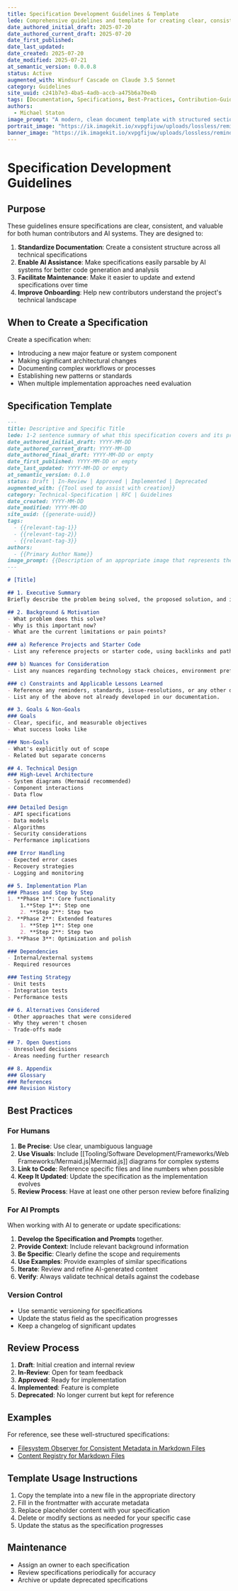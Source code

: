 ```yaml
---
title: Specification Development Guidelines & Template
lede: Comprehensive guidelines and template for creating clear, consistent, and maintainable technical specifications that work for both human and AI contributors.
date_authored_initial_draft: 2025-07-20
date_authored_current_draft: 2025-07-20
date_first_published: 
date_last_updated:
date_created: 2025-07-20
date_modified: 2025-07-21
at_semantic_version: 0.0.0.8
status: Active
augmented_with: Windsurf Cascade on Claude 3.5 Sonnet
category: Guidelines
site_uuid: c241b7e3-4ba5-4adb-accb-a475b6a70e4b
tags: [Documentation, Specifications, Best-Practices, Contribution-Guide]
authors:
  - Michael Staton
image_prompt: "A modern, clean document template with structured sections, code examples, and visual diagrams, representing well-organized technical documentation."
portrait_image: "https://ik.imagekit.io/xvpgfijuw/uploads/lossless/reminders/2025-05-05_portrait_image_Maintain-Consistent-Reporting-Templates_ae2415ec-f54a-48ba-85c2-eaee09d20716_4XNITJvCs.webp"
banner_image: "https://ik.imagekit.io/xvpgfijuw/uploads/lossless/reminders/2025-05-05_banner_image_Maintain-Consistent-Reporting-Templates_af226242-a4ff-424d-8702-a7ddbe27103e_vkNe8RMST.webp"
---
```


# Specification Development Guidelines

## Purpose
These guidelines ensure specifications are clear, consistent, and valuable for both human contributors and AI systems. They are designed to:

1. **Standardize Documentation**: Create a consistent structure across all technical specifications
2. **Enable AI Assistance**: Make specifications easily parsable by AI systems for better code generation and analysis
3. **Facilitate Maintenance**: Make it easier to update and extend specifications over time
4. **Improve Onboarding**: Help new contributors understand the project's technical landscape

## When to Create a Specification
Create a specification when:

- Introducing a new major feature or system component
- Making significant architectural changes
- Documenting complex workflows or processes
- Establishing new patterns or standards
- When multiple implementation approaches need evaluation

## Specification Template

```markdown
---
title: Descriptive and Specific Title
lede: 1-2 sentence summary of what this specification covers and its primary goal.
date_authored_initial_draft: YYYY-MM-DD
date_authored_current_draft: YYYY-MM-DD
date_authored_final_draft: YYYY-MM-DD or empty
date_first_published: YYYY-MM-DD or empty
date_last_updated: YYYY-MM-DD or empty
at_semantic_version: 0.1.0
status: Draft | In-Review | Approved | Implemented | Deprecated
augmented_with: {{Tool used to assist with creation}}
category: Technical-Specification | RFC | Guidelines
date_created: YYYY-MM-DD
date_modified: YYYY-MM-DD
site_uuid: {{generate-uuid}}
tags: 
  - {{relevant-tag-1}}
  - {{relevant-tag-2}}
  - {{relevant-tag-3}}
authors:
  - {{Primary Author Name}}
image_prompt: {{Description of an appropriate image that represents the specification}}
---

# [Title]

## 1. Executive Summary
Briefly describe the problem being solved, the proposed solution, and its benefits. This should be understandable to both technical and non-technical stakeholders.

## 2. Background & Motivation
- What problem does this solve?
- Why is this important now?
- What are the current limitations or pain points?

### a) Reference Projects and Starter Code
- List any reference projects or starter code, using backlinks and paths.

### b) Nuances for Consideration
- List any nuances regarding technology stack choices, environment preferences, standards of development or output

### c) Constraints and Applicable Lessons Learned 
- Reference any reminders, standards, issue-resolutions, or any other documents that can provide helpful context to avoid pitfalls in developing for this specification.  Use backlinks and paths where relevant. 
- List any of the above not already developed in our documentation. 

## 3. Goals & Non-Goals
### Goals
- Clear, specific, and measurable objectives
- What success looks like

### Non-Goals
- What's explicitly out of scope
- Related but separate concerns

## 4. Technical Design
### High-Level Architecture
- System diagrams (Mermaid recommended)
- Component interactions
- Data flow

### Detailed Design
- API specifications
- Data models
- Algorithms
- Security considerations
- Performance implications

### Error Handling
- Expected error cases
- Recovery strategies
- Logging and monitoring

## 5. Implementation Plan
### Phases and Step by Step
1. **Phase 1**: Core functionality
	1.**Step 1**: Step one
	2. **Step 2**: Step two 
2. **Phase 2**: Extended features
	1. **Step 1**: Step one
	2. **Step 2**: Step two 
3. **Phase 3**: Optimization and polish

### Dependencies
- Internal/external systems
- Required resources

### Testing Strategy
- Unit tests
- Integration tests
- Performance tests

## 6. Alternatives Considered
- Other approaches that were considered
- Why they weren't chosen
- Trade-offs made

## 7. Open Questions
- Unresolved decisions
- Areas needing further research

## 8. Appendix
### Glossary
### References
### Revision History
```

## Best Practices

### For Humans
1. **Be Precise**: Use clear, unambiguous language
2. **Use Visuals**: Include [[Tooling/Software Development/Frameworks/Web Frameworks/Mermaid.js|Mermaid.js]] diagrams for complex systems
3. **Link to Code**: Reference specific files and line numbers when possible
4. **Keep It Updated**: Update the specification as the implementation evolves
5. **Review Process**: Have at least one other person review before finalizing

### For AI Prompts
When working with AI to generate or update specifications:

1. **Develop the Specification and Prompts** together. 
2. **Provide Context**: Include relevant background information
3. **Be Specific**: Clearly define the scope and requirements
4. **Use Examples**: Provide examples of similar specifications
5. **Iterate**: Review and refine AI-generated content
6. **Verify**: Always validate technical details against the codebase

### Version Control
- Use semantic versioning for specifications
- Update the status field as the specification progresses
- Keep a changelog of significant updates

## Review Process
1. **Draft**: Initial creation and internal review
2. **In-Review**: Open for team feedback
3. **Approved**: Ready for implementation
4. **Implemented**: Feature is complete
5. **Deprecated**: No longer current but kept for reference

## Examples
For reference, see these well-structured specifications:
- [Filesystem Observer for Consistent Metadata in Markdown Files](../../specs/Filesystem-Observer-for-Consistent-Metadata-in-Markdown-files.md)
- [Content Registry for Markdown Files](../../specs/Create-a-Content-Registry-for-Markdown-Files.md)

## Template Usage Instructions
1. Copy the template into a new file in the appropriate directory
2. Fill in the frontmatter with accurate metadata
3. Replace placeholder content with your specification
4. Delete or modify sections as needed for your specific case
5. Update the status as the specification progresses

## Maintenance
- Assign an owner to each specification
- Review specifications periodically for accuracy
- Archive or update deprecated specifications